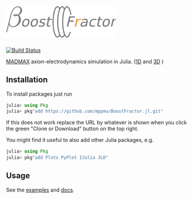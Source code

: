 # <img src="docs/src/img/boost_fractor_logo.png" alt="BoostFractor" width=300> <!--BoostFractor.jl--> 

[![Build Status](https://travis-ci.com/mppmu/BoostFractor.jl.svg?token=WaxBMkB9ZxeQMN9rjG57&branch=master)](https://travis-ci.com/mppmu/BoostFractor.jl)

[MADMAX](https://madmax.mpp.mpg.de) axion-electrodynamics simulation in Julia. ([1D](docs/src/1d_model.md)  and [3D](docs/src/3d_algorithms.md) )

<!--## General Remarks
For the ease of use and to make an easy overview possible, the things here are only a minimal subset of all the code I have written, i.e., I have left out all the code which is actually initializing my specific simulations, running, saving and evaluating them, including making nice plots. I might include some more examples at a later point when everything is more mature.

Note that also a including some basic optimization
examples is available.-->

## Installation

To install packages just run
```julia
julia> using Pkg
julia> pkg"add https://github.com/mppmu/BoostFractor.jl.git"
```
If this does not work replace the URL by whatever is shown when you click the green "Clone or Download" button on the top right.

<!--- julia> pkg"add git@github.com:mppmu/BoostFractor.jl.git" -->

You might find it useful to also add other Julia packages, e.g.

```julia
julia> using Pkg
julia> pkg"add Plots PyPlot IJulia JLD"
```

## Usage
See the [examples](./examples) and [docs](docs/src/index.md).
